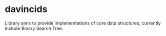# davincids
Library aims to provide implementations of core data structures, currently include Binary Search Tree.